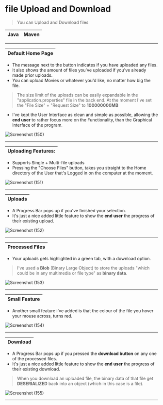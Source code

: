 # file Upload and Download
> You can Upload and Download files

|Java|Maven|
|---|---|
---

|Default Home Page|
|---|
- The message next to the button indicates if you have uploaded any files.
- It also shows the amount of files you've uploaded if you've already made prior uploads.
- You can upload Movies or whatever you'd like, no matter how big the file.
> The size limit of the uploads can be easily expandable in the "application.properties" file in the back end.
> At the moment I've set the "File Size" + "Request Size" to **100000000MB**
- I've kept the User Interface as clean and simple as possible, allowing the **end user** to rather focus more on the Functionality,
 than the Graphical Interface of the program.

![Screenshot (150)](https://user-images.githubusercontent.com/81378094/123540687-91448e00-d740-11eb-987c-ae1b0b107a34.png)

---

|Uploading Features:|
|---|
- Supports Single + Multi-file uploads
- Pressing the "Choose Files" button, takes you straight to the Home directory of the User that's Logged in on
the computer at the moment.

![Screenshot (151)](https://user-images.githubusercontent.com/81378094/123541685-06ff2880-d746-11eb-9981-b8c812cdaed0.png)

---

|Uploads|
|---|
- A Progress Bar pops up if you've finished your selection.
- It's just a nice added little feature to show the **end user** the progress of their existing upload.

![Screenshot (152)](https://user-images.githubusercontent.com/81378094/123542364-8e9a6680-d749-11eb-9447-ec5f3c34a6ba.png)

---

|Processed Files
|---|
- Your uploads gets highlighted in a green tab, with a download option.
> I've used a **Blob** (Binary Large Object) to store the uploads "which could be in any multimedia or file type" as **binary data**.

![Screenshot (153)](https://user-images.githubusercontent.com/81378094/123542567-973f6c80-d74a-11eb-89a2-e4d58ace2c4e.png)

---

|Small Feature|
|---|
- Another small feature i've added is that the colour of the file you hover your mouse across, turns red.

![Screenshot (154)](https://user-images.githubusercontent.com/81378094/123542942-94457b80-d74c-11eb-8221-53a6d43aa7ae.png)

---

|Download|
|---|
- A Progress Bar pops up if you pressed the **download button** on any one of the processed files.
- It's just a nice added little feature to show the **end user** the progress of their existing download.
> When you download an uploaded file, the binary data of that file get **DESERIALIZED** back into an object (which in this case is a file). 

![Screenshot (155)](https://user-images.githubusercontent.com/81378094/123543132-6ca2e300-d74d-11eb-8a52-dc69bc6eab12.png)

---
